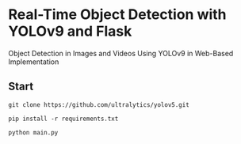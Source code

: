 # Real-Time Object Detection with YOLOv9 and Flask
Object Detection in Images and Videos Using YOLOv9 in Web-Based Implementation

## Start
```
git clone https://github.com/ultralytics/yolov5.git
```

```
pip install -r requirements.txt
```

```
python main.py
```
